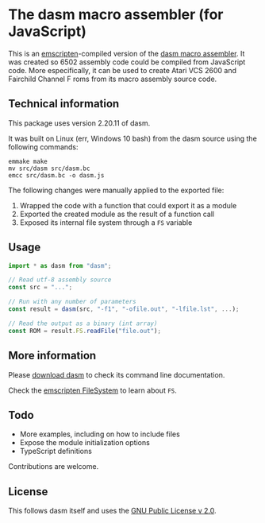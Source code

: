 # The dasm macro assembler (for JavaScript)

This is an [emscripten](https://github.com/kripken/emscripten)-compiled version of the [dasm macro assembler](http://dasm-dillon.sourceforge.net/). It was created so 6502 assembly code could be compiled from JavaScript code. More especifically, it can be used to create Atari VCS 2600 and Fairchild Channel F roms from its macro assembly source code.

## Technical information

This package uses version 2.20.11 of dasm.

It was built on Linux (err, Windows 10 bash) from the dasm source using the following commands:

```shell
emmake make
mv src/dasm src/dasm.bc
emcc src/dasm.bc -o dasm.js
```

The following changes were manually applied to the exported file:

1. Wrapped the code with a function that could export it as a module
2. Exported the created module as the result of a function call
3. Exposed its internal file system through a `FS` variable

## Usage

```JavaScript
import * as dasm from "dasm";

// Read utf-8 assembly source
const src = "...";

// Run with any number of parameters
const result = dasm(src, "-f1", "-ofile.out", "-lfile.lst", ...);

// Read the output as a binary (int array)
const ROM = result.FS.readFile("file.out");
```

## More information

Please [download dasm](https://sourceforge.net/projects/dasm-dillon/) to check its command line documentation.

Check the [emscripten FileSystem](https://kripken.github.io/emscripten-site/docs/api_reference/Filesystem-API.html) to learn about `FS`.

## Todo

* More examples, including on how to include files
* Expose the module initialization options
* TypeScript definitions

Contributions are welcome.

## License

This follows dasm itself and uses the [GNU Public License v 2.0](https://www.gnu.org/licenses/old-licenses/gpl-2.0.en.html).